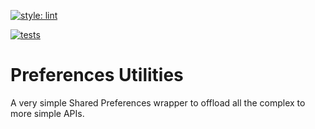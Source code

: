 [![style: lint](https://img.shields.io/badge/style-lint-4BC0F5.svg)](https://pub.dev/packages/lint)

[![tests](https://github.com/AhmedAbouelkher/preferences_utilities/actions/workflows/dart.yml/badge.svg)](https://github.com/AhmedAbouelkher/preferences_utilities/actions/workflows/dart.yml)

# Preferences Utilities

A very simple Shared Preferences wrapper to offload all the complex to more simple APIs.